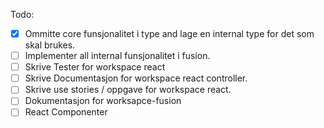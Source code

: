 Todo:

-   [x] Ommitte core funsjonalitet i type and lage en internal type for det som skal brukes.
-   [ ] Implementer all internal funsjonalitet i fusion.
-   [ ] Skrive Tester for workspace react
-   [ ] Skrive Documentasjon for workspace react controller.
-   [ ] Skrive use stories / oppgave for workspace react.
-   [ ] Dokumentasjon for worksapce-fusion
-   [ ] React Componenter
